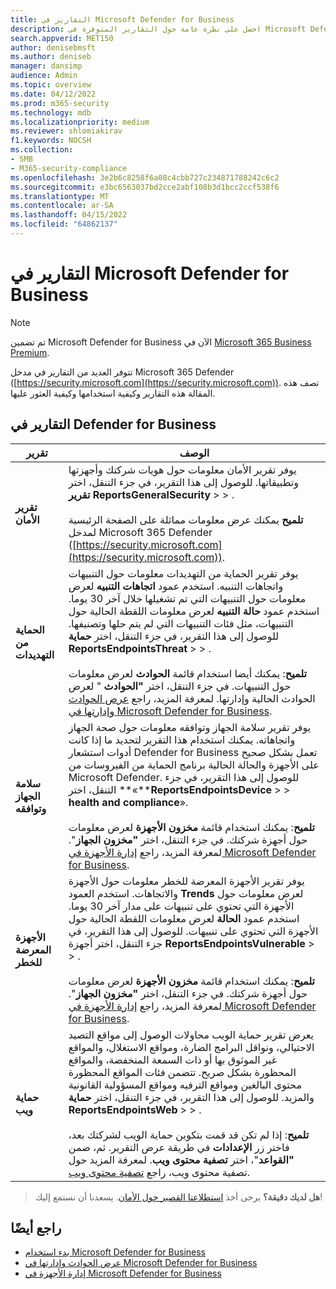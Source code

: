 ```yaml
---
title: التقارير في Microsoft Defender for Business
description: احصل على نظرة عامة حول التقارير المتوفرة في Microsoft Defender for Business
search.appverid: MET150
author: denisebmsft
ms.author: deniseb
manager: dansimp
audience: Admin
ms.topic: overview
ms.date: 04/12/2022
ms.prod: m365-security
ms.technology: mdb
ms.localizationpriority: medium
ms.reviewer: shlomiakirav
f1.keywords: NOCSH
ms.collection:
- SMB
- M365-security-compliance
ms.openlocfilehash: 3e2b6c8258f6a08c4cbb727c234871788242c6c2
ms.sourcegitcommit: e3bc6563037bd2cce2abf108b3d1bcc2ccf538f6
ms.translationtype: MT
ms.contentlocale: ar-SA
ms.lasthandoff: 04/15/2022
ms.locfileid: "64862137"
---
```

# <a name="reports-in-microsoft-defender-for-business"></a>التقارير في Microsoft Defender for Business

> [!NOTE]
> تم تضمين Microsoft Defender for Business الآن في [Microsoft 365 Business Premium](../../business-premium/index.md). 

تتوفر العديد من التقارير في مدخل Microsoft 365 Defender ([https://security.microsoft.com](https://security.microsoft.com)). تصف هذه المقالة هذه التقارير وكيفية استخدامها وكيفية العثور عليها.

## <a name="reports-in-defender-for-business"></a>التقارير في Defender for Business

|تقرير  |الوصف  |
|---------|---------|
| **تقرير الأمان**  | يوفر تقرير الأمان معلومات حول هويات شركتك وأجهزتها وتطبيقاتها. للوصول إلى هذا التقرير، في جزء التنقل، اختر **تقرير** **ReportsGeneralSecurity** >  > . <br/><br/>**تلميح** يمكنك عرض معلومات مماثلة على الصفحة الرئيسية لمدخل Microsoft 365 Defender ([https://security.microsoft.com](https://security.microsoft.com)). |
| **الحماية من التهديدات**  | يوفر تقرير الحماية من التهديدات معلومات حول التنبيهات واتجاهات التنبيه. استخدم عمود **اتجاهات التنبيه** لعرض معلومات حول التنبيهات التي تم تشغيلها خلال آخر 30 يوما. استخدم عمود **حالة التنبيه** لعرض معلومات اللقطة الحالية حول التنبيهات، مثل فئات التنبيهات التي لم يتم حلها وتصنيفها. للوصول إلى هذا التقرير، في جزء التنقل، اختر **حماية** **ReportsEndpointsThreat** >  > . <br/><br/>**تلميح**: يمكنك أيضا استخدام قائمة **الحوادث** لعرض معلومات حول التنبيهات. في جزء التنقل، اختر **"الحوادث** " لعرض الحوادث الحالية وإدارتها. لمعرفة المزيد، راجع [عرض الحوادث وإدارتها في Microsoft Defender for Business](mdb-view-manage-incidents.md). |
| **سلامة الجهاز وتوافقه** | يوفر تقرير سلامة الجهاز وتوافقه معلومات حول صحة الجهاز واتجاهاته. يمكنك استخدام هذا التقرير لتحديد ما إذا كانت أدوات استشعار Defender for Business تعمل بشكل صحيح على الأجهزة والحالة الحالية برنامج الحماية من الفيروسات من Microsoft Defender. للوصول إلى هذا التقرير، في جزء التنقل، اختر **«****ReportsEndpointsDevice** >  >  **health and compliance**». <br/><br/>**تلميح**: يمكنك استخدام قائمة **مخزون الأجهزة** لعرض معلومات حول أجهزة شركتك. في جزء التنقل، اختر **"مخزون الجهاز**". لمعرفة المزيد، راجع [إدارة الأجهزة في Microsoft Defender for Business](mdb-manage-devices.md). |
| **الأجهزة المعرضة للخطر** | يوفر تقرير الأجهزة المعرضة للخطر معلومات حول الأجهزة والاتجاهات. استخدم العمود **Trends** لعرض معلومات حول الأجهزة التي تحتوي على تنبيهات على مدار آخر 30 يوما. استخدم عمود **الحالة** لعرض معلومات اللقطة الحالية حول الأجهزة التي تحتوي على تنبيهات. للوصول إلى هذا التقرير، في جزء التنقل، اختر أجهزة **ReportsEndpointsVulnerable** >  > .<br/><br/>**تلميح**: يمكنك استخدام قائمة **مخزون الأجهزة** لعرض معلومات حول أجهزة شركتك. في جزء التنقل، اختر **"مخزون الجهاز**". لمعرفة المزيد، راجع [إدارة الأجهزة في Microsoft Defender for Business](mdb-manage-devices.md). |
| **حماية ويب** | يعرض تقرير حماية الويب محاولات الوصول إلى مواقع التصيد الاحتيالي، ونواقل البرامج الضارة، ومواقع الاستغلال، والمواقع غير الموثوق بها أو ذات السمعة المنخفضة، والمواقع المحظورة بشكل صريح. تتضمن فئات المواقع المحظورة محتوى البالغين ومواقع الترفيه ومواقع المسؤولية القانونية والمزيد. للوصول إلى هذا التقرير، في جزء التنقل، اختر **حماية** **ReportsEndpointsWeb** >  > .<br/><br/>**تلميح**: إذا لم تكن قد قمت بتكوين حماية الويب لشركتك بعد، فاختر زر **الإعدادات** في طريقة عرض التقرير. ثم، ضمن **"القواعد**"، اختر **تصفية محتوى ويب**. لمعرفة المزيد حول تصفية محتوى ويب، راجع [تصفية محتوى ويب](../defender-endpoint/web-content-filtering.md). |

>
> **هل لديك دقيقة؟**
> يرجى أخذ <a href="https://microsoft.qualtrics.com/jfe/form/SV_0JPjTPHGEWTQr4y" target="_blank">استطلاعنا القصير حول الأمان</a>. يسعدنا أن نستمع إليك!
>

## <a name="see-also"></a>راجع أيضًا

- [بدء استخدام Microsoft Defender for Business](mdb-get-started.md)
- [عرض الحوادث وإدارتها في Microsoft Defender for Business](mdb-view-manage-incidents.md)
- [إدارة الأجهزة في Microsoft Defender for Business](mdb-manage-devices.md)